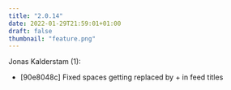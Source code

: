 ```yaml
---
title: "2.0.14"
date: 2022-01-29T21:59:01+01:00
draft: false
thumbnail: "feature.png"
---
```


Jonas Kalderstam (1):
  * [90e8048c] Fixed spaces getting replaced by + in feed titles

